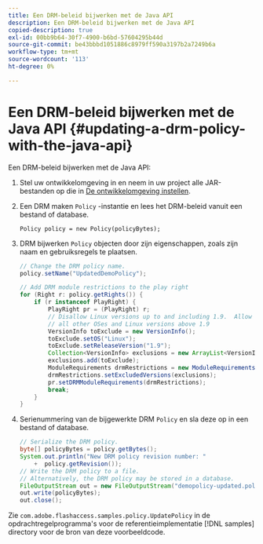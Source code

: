 ```yaml
---
title: Een DRM-beleid bijwerken met de Java API
description: Een DRM-beleid bijwerken met de Java API
copied-description: true
exl-id: 00bb9b64-30f7-4900-b6bd-57604295b44d
source-git-commit: be43bbbd1051886c8979ff590a3197b2a7249b6a
workflow-type: tm+mt
source-wordcount: '113'
ht-degree: 0%

---
```


# Een DRM-beleid bijwerken met de Java API {#updating-a-drm-policy-with-the-java-api}

Een DRM-beleid bijwerken met de Java API:

1. Stel uw ontwikkelomgeving in en neem in uw project alle JAR-bestanden op die in [De ontwikkelomgeving instellen](../../protecting-content/setting-up-the-sdk/setup-dev-env.md).
1. Een DRM maken `Policy` -instantie en lees het DRM-beleid vanuit een bestand of database.

   ```
   Policy policy = new Policy(policyBytes);
   ```

1. DRM bijwerken `Policy` objecten door zijn eigenschappen, zoals zijn naam en gebruiksregels te plaatsen.

   ```java
   // Change the DRM policy name.  
   policy.setName("UpdatedDemoPolicy");  
   
   // Add DRM module restrictions to the play right  
   for (Right r: policy.getRights()) {  
       if (r instanceof PlayRight) {  
           PlayRight pr = (PlayRight) r;  
           // Disallow Linux versions up to and including 1.9.  Allow  
           // all other OSes and Linux versions above 1.9  
           VersionInfo toExclude = new VersionInfo();  
           toExclude.setOS("Linux");  
           toExclude.setReleaseVersion("1.9");  
           Collection<VersionInfo> exclusions = new ArrayList<VersionInfo>();  
           exclusions.add(toExclude);  
           ModuleRequirements drmRestrictions = new ModuleRequirements();  
           drmRestrictions.setExcludedVersions(exclusions);  
           pr.setDRMModuleRequirements(drmRestrictions);  
           break;  
       }  
   }
   ```

1. Serienummering van de bijgewerkte DRM `Policy` en sla deze op in een bestand of database.

   ```java
   // Serialize the DRM policy.  
   byte[] policyBytes = policy.getBytes();  
   System.out.println("New DRM policy revision number: "  
       +  policy.getRevision());      
   // Write the DRM policy to a file.   
   // Alternatively, the DRM policy may be stored in a database.  
   FileOutputStream out = new FileOutputStream("demopolicy-updated.pol");  
   out.write(policyBytes);  
   out.close();
   ```

Zie `com.adobe.flashaccess.samples.policy.UpdatePolicy` in de opdrachtregelprogramma&#39;s voor de referentieimplementatie [!DNL samples] directory voor de bron van deze voorbeeldcode.
